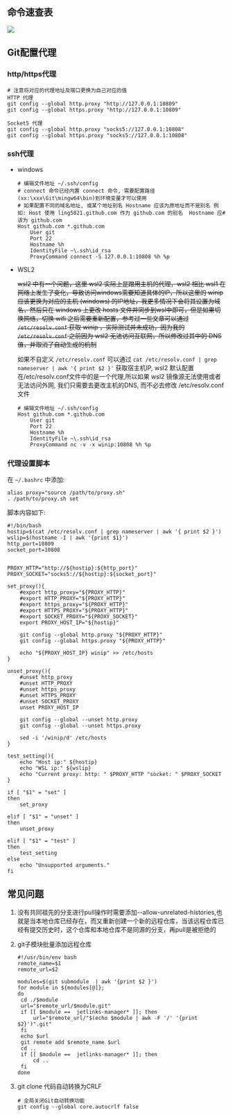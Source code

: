 ## 命令速查表

![](https://ling-root-bucket.oss-cn-hangzhou.aliyuncs.com/picgo/011500266295799.jpg)

## Git配置代理

### http/https代理

  ```shell
  # 注意将对应的代理地址及端口更换为自己对应的值
  HTTP 代理
  git config --global http.proxy "http://127.0.0.1:10809"
  git config --global https.proxy "http://127.0.0.1:10809"

  Socket5 代理
  git config --global http.proxy "socks5://127.0.0.1:10808"
  git config --global https.proxy "socks5://127.0.0.1:10808"
  ```

### ssh代理

  - windows
  
    ```
    # 编辑文件地址 ~/.ssh/config
    # connect 命令已经内置 connect 命令, 需要配置路径(xx:\xxx\Git\mingw64\bin)到环境变量才可以使用
    # 如果配置不同的域名地址, 或某个地址别名 Hostname 应该为原地址而不是别名 例如: Host 使用 ling5821.github.com 作为 github.com 的别名  Hostname 应# 该为 github.com
    Host github.com *.github.com
        User git
        Port 22
        Hostname %h
        IdentityFile ~\.ssh\id_rsa
        ProxyCommand connect -S 127.0.0.1:10808 %h %p
    ```

  - WSL2

    ~~wsl2 中有一个问题，这里 wsl2 实际上是蹭用主机的代理，wsl2 相比 wsl1 在网络上发生了变化，导致访问windows需要知道具体的IP，所以这里的 winip 应该更换为对应的主机 (windows) 的IP地址，我更多情况下会将其设置为域名，然后只在 windows 上更改 hosts 文件并同步到wsl中即可，但是如果切换网络，切换 wifi 之后需要重新配置，参考过一些文章可以通过 `/etc/resolv.conf` 获取 winip ，实际测试并未成功，因为我的 `/etc/resolv.conf` 之前因为 wsl2 无法访问互联网，所以修改过其中的 DNS 值，并取消了自动生成的机制~~<br/>
    
    如果不自定义 `/etc/resolv.conf` 可以通过 `cat /etc/resolv.conf | grep nameserver | awk '{ print $2 }'` 获取宿主机IP, wsl2 默认配置在/etc/resolv.conf文件中的是一个代理,所以如果 wsl2 镜像源无法使用或者无法访问外网, 我们只需要去更改主机的DNS, 而不必去修改 /etc/resolv.conf 文件

    ```
    # 编辑文件地址 ~/.ssh/config
    Host github.com *.github.com
        User git
        Port 22
        Hostname %h
        IdentityFile ~\.ssh\id_rsa
        ProxyCommand nc -v -x winip:10808 %h %p
    ```
### 代理设置脚本

在 `~/.bashrc` 中添加:

```shell
alias proxy="source /path/to/proxy.sh"
. /path/to/proxy.sh set
```

脚本内容如下:

```shell
#!/bin/bash
hostip=$(cat /etc/resolv.conf | grep nameserver | awk '{ print $2 }')
wslip=$(hostname -I | awk '{print $1}')
http_port=10809
socket_port=10808


PROXY_HTTP="http://${hostip}:${http_port}"
PROXY_SOCKET="socks5://${hostip}:${socket_port}"

set_proxy(){
    #export http_proxy="${PROXY_HTTP}"
    #export HTTP_PROXY="${PROXY_HTTP}"
    #export https_proxy="${PROXY_HTTP}"
    #export HTTPS_PROXY="${PROXY_HTTP}"
    #export SOCKET_PROXY="${PROXY_SOCKET}"
    export PROXY_HOST_IP="${hostip}"

    git config --global http.proxy "${PROXY_HTTP}"
    git config --global https.proxy "${PROXY_HTTP}"

    echo "${PROXY_HOST_IP} winip" >> /etc/hosts
}

unset_proxy(){
    #unset http_proxy
    #unset HTTP_PROXY
    #unset https_proxy
    #unset HTTPS_PROXY
    #unset SOCKET_PROXY
    unset PROXY_HOST_IP

    git config --global --unset http.proxy
    git config --global --unset https.proxy

    sed -i '/winip/d' /etc/hosts
}

test_setting(){
    echo "Host ip:" ${hostip}
    echo "WSL ip:" ${wslip}
    echo "Current proxy: http: " $PROXY_HTTP "socket: " $PROXY_SOCKET
}

if [ "$1" = "set" ]
then
    set_proxy

elif [ "$1" = "unset" ]
then
    unset_proxy

elif [ "$1" = "test" ]
then
    test_setting
else
    echo "Unsupported arguments."
fi

```

## 常见问题
1. 没有共同祖先的分支进行pull操作时需要添加--allow-unrelated-histories,也就是当本地仓库已经存在，而又重新创建一个新的远程仓库，当该远程仓库已经有提交历史时，这个仓库和本地仓库不是同源的分支，再pull是被拒绝的
2. git子模块批量添加远程仓库

   ```shell
   #!/usr/bin/env bash
   remote_name=$1
   remote_url=$2

   modules=$(git submodule  | awk '{print $2 }')
   for module in ${modules[@]};
   do
    cd ./$module
    url="$remote_url/$module.git"
    if [[ $module ==  jetlinks-manager* ]]; then
        url="$remote_url/"$(echo $module | awk -F '/' '{print $2}')".git"
    fi
    echo $url
    git remote add $remote_name $url
    cd ..
    if [[ $module ==  jetlinks-manager* ]]; then
        cd ..
    fi
   done
   ```
3. git clone 代码自动转换为CRLF 

   ```shell
   # 全局关闭Git自动转换功能
   git config --global core.autocrlf false
   ```